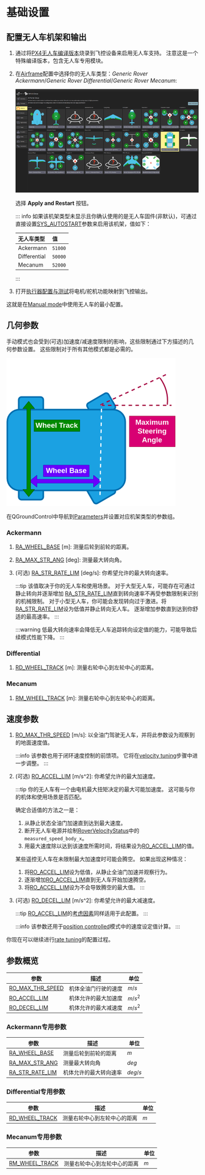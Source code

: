 # 基础设置

## 配置无人车机架和输出

1. 通过将[PX4无人车编译版本](../config_rover/index.md#flashing-the-rover-build)烧录到飞控设备来启用无人车支持。
   注意这是一个特殊编译版本，包含无人车专用模块。

2. 在[Airframe](../config/airframe.md)配置中选择你的无人车类型：_Generic Rover Ackermann_/_Generic Rover Differential_/_Generic Rover Mecanum_:

   ![QGC截图展示选择机架类型'Generic ackermann rover'](../../assets/config/airframe/airframe_generic_rover_ackermann.png)

   选择 **Apply and Restart** 按钮。

   ::: info
   如果该机架类型未显示且你确认使用的是无人车固件(非默认)，可通过直接设置[SYS_AUTOSTART](../advanced_config/parameter_reference.md#SYS_AUTOSTART)参数来启用该机架，值如下：

   | 无人车类型   | 值     |
   | ------------ | ------- |
   | Ackermann    | `51000` |
   | Differential | `50000` |
   | Mecanum      | `52000` |

   :::

3. 打开[执行器配置与测试](../config/actuators.md)将电机/舵机功能映射到飞控输出。

这就是在[Manual mode](../flight_modes_rover/manual.md#manual-mode)中使用无人车的最小配置。

## 几何参数

手动模式也会受到(可选)加速度/减速度限制的影响，这些限制通过下方描述的几何参数设置。
这些限制对于所有其他模式都是必需的。

![几何参数](../../assets/config/rover/geometric_parameters.png)

在QGroundControl中导航到[Parameters](../advanced_config/parameters.md)并设置对应机架类型的参数组。

### Ackermann

1. [RA_WHEEL_BASE](#RA_WHEEL_BASE) [m]: 测量后轮到前轮的距离。
2. [RA_MAX_STR_ANG](#RA_MAX_STR_ANG) [deg]: 测量最大转向角。
3. (可选) [RA_STR_RATE_LIM](#RA_STR_RATE_LIM) [deg/s]: 你希望允许的最大转向速率。

   :::tip
   该值取决于你的无人车和使用场景。
   对于大型无人车，可能存在可通过静止转向并逐渐增加
   [RA_STR_RATE_LIM](#RA_STR_RATE_LIM)直到转向速率不再受参数限制来识别的机械限制。
   对于小型无人车，你可能会发现转向过于激进。将[RA_STR_RATE_LIM](#RA_STR_RATE_LIM)设为低值并静止转向无人车。
   逐渐增加参数直到达到你舒适的最高速率。
   :::

   :::warning
   低最大转向速率会降低无人车追踪转向设定值的能力，可能导致后续模式性能下降。
   :::

### Differential

1. [RD_WHEEL_TRACK](#RD_WHEEL_TRACK) [m]: 测量右轮中心到左轮中心的距离。

### Mecanum

1. [RM_WHEEL_TRACK](#RM_WHEEL_TRACK) [m]: 测量右轮中心到左轮中心的距离。

## 速度参数

1. [RO_MAX_THR_SPEED](#RO_MAX_THR_SPEED) [m/s]: 以全油门驾驶无人车，并将此参数设为观察到的地面速度值。

   :::info
   该参数也用于闭环速度控制的前馈项。
   它将在[velocity tuning](velocity_tuning.md)步骤中进一步调整。
   :::

2. (可选) [RO_ACCEL_LIM](#RO_ACCEL_LIM) [m/s^2]: 你希望允许的最大加速度。

   <a id="RO_ACCEL_LIM_CONSIDERATIONS"></a>

   :::tip
   你的无人车有一个由电机最大扭矩决定的最大可能加速度。
   这可能与你的机体和使用场景是否匹配。

   确定合适值的方法之一是：

   1. 从静止状态全油门加速直到达到最大速度。
   2. 断开无人车电源并绘制[RoverVelocityStatus](../msg_docs/RoverVelocityStatus.md)中的`measured_speed_body_x`。
   3. 用最大速度除以达到该速度所需时间，将结果设为[RO_ACCEL_LIM](#RO_ACCEL_LIM)的值。

   某些遥控无人车在未限制最大加速度时可能会腾空。
   如果出现这种情况：

   1. 将[RO_ACCEL_LIM](#RO_ACCEL_LIM)设为低值，从静止全油门加速并观察行为。
   2. 逐渐增加[RO_ACCEL_LIM](#RO_ACCEL_LIM)直到无人车开始加速腾空。
   3. 将[RO_ACCEL_LIM](#RO_ACCEL_LIM)设为不会导致腾空的最大值。
      :::

3. (可选) [RO_DECEL_LIM](#RO_DECEL_LIM) [m/s^2]: 你希望允许的最大减速度。

   :::tip
   [RO_ACCEL_LIM](#RO_ACCEL_LIM)的[考虑因素](#RO_ACCEL_LIM_CONSIDERATIONS)同样适用于此配置。
   :::

   :::info
   该参数还用于[position controlled](position_tuning.md)模式中的速度设定值计算。
   :::

你现在可以继续进行[rate tuning](rate_tuning.md)的配置过程。

## 参数概览

| 参数                                                                                                   | 描述                                | 单位    |
| ------------------------------------------------------------------------------------------------------- | ----------------------------------- | ------- |
| <a id="RO_MAX_THR_SPEED"></a>[RO_MAX_THR_SPEED](../advanced_config/parameter_reference.md#RO_MAX_THR_SPEED) | 机体全油门行驶的速度 | $m/s$ |
| <a id="RO_ACCEL_LIM"></a>[RO_ACCEL_LIM](../advanced_config/parameter_reference.md#RO_ACCEL_LIM) | 机体允许的最大加速度 | $m/s^2$ |
| <a id="RO_DECEL_LIM"></a>[RO_DECEL_LIM](../advanced_config/parameter_reference.md#RO_DECEL_LIM) | 机体允许的最大减速度 | $m/s^2$ |

### Ackermann专用参数

| 参数                                                                                                   | 描述                                | 单位    |
| ------------------------------------------------------------------------------------------------------- | ----------------------------------- | ------- |
| <a id="RA_WHEEL_BASE"></a>[RA_WHEEL_BASE](../advanced_config/parameter_reference.md#RA_WHEEL_BASE) | 测量后轮到前轮的距离 | $m$ |
| <a id="RA_MAX_STR_ANG"></a>[RA_MAX_STR_ANG](../advanced_config/parameter_reference.md#RA_MAX_STR_ANG) | 测量最大转向角 | $deg$ |
| <a id="RA_STR_RATE_LIM"></a>[RA_STR_RATE_LIM](../advanced_config/parameter_reference.md#RA_STR_RATE_LIM) | 机体允许的最大转向速率 | $deg/s$ |

### Differential专用参数

| 参数                                                                                                   | 描述                                | 单位    |
| ------------------------------------------------------------------------------------------------------- | ----------------------------------- | ------- |
| <a id="RD_WHEEL_TRACK"></a>[RD_WHEEL_TRACK](../advanced_config/parameter_reference.md#RD_WHEEL_TRACK) | 测量右轮中心到左轮中心的距离 | $m$ |

### Mecanum专用参数

| 参数                                                                                                   | 描述                                | 单位    |
| ------------------------------------------------------------------------------------------------------- | ----------------------------------- | ------- |
| <a id="RM_WHEEL_TRACK"></a>[RM_WHEEL_TRACK](../advanced_config/parameter_reference.md#RM_WHEEL_TRACK) | 测量右轮中心到左轮中心的距离 | $m$ |